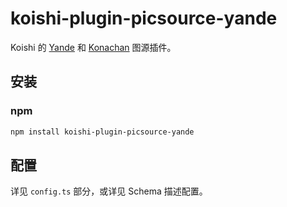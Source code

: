 # koishi-plugin-picsource-yande

Koishi 的 [Yande](https://yande.re) 和 [Konachan](https://konachan.com)  图源插件。

## 安装

### npm

```bash
npm install koishi-plugin-picsource-yande
```

## 配置

详见 `config.ts` 部分，或详见 Schema 描述配置。
